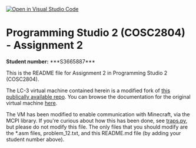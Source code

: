 [![Open in Visual Studio Code](https://classroom.github.com/assets/open-in-vscode-c66648af7eb3fe8bc4f294546bfd86ef473780cde1dea487d3c4ff354943c9ae.svg)](https://classroom.github.com/online_ide?assignment_repo_id=8641710&assignment_repo_type=AssignmentRepo)
# Programming Studio 2 (COSC2804) - Assignment 2
**Student number:** \*\*\*S3665887\*\*\*

This is the README file for Assignment 2 in Programming Studio 2 (COSC2804).

The LC-3 virtual machine contained herein is a modified fork of [this publically available repo](https://github.com/mhashim6/LC3-Virtual-Machine). You can browse the documentation for the original virtual machine [here](DOCS.md).

The VM has been modified to enable communication with Minecraft, via the MCPI library. If you're curious about how this has been done, see [traps.py](traps.py), but please do not modify this file. The only files that you should modify are the *.asm files, problem_12.txt, and this README.md file (by adding your student number above).
